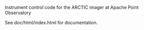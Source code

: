 Instrument control code for the ARCTIC imager at Apache Point Observatory

See doc/html/index.html for documentation.